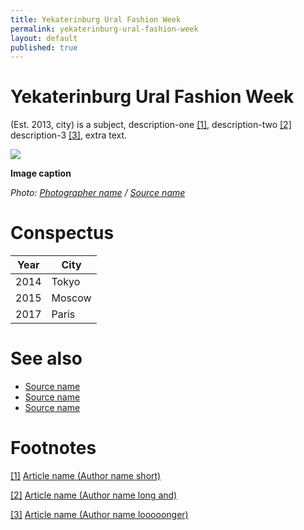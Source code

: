 ```yaml
---
title: Yekaterinburg Ural Fashion Week
permalink: yekaterinburg-ural-fashion-week
layout: default
published: true
---
```


# Yekaterinburg Ural Fashion Week

(Est. 2013, city) is a subject, description-one <span id="a1">[\[1\]](#f1)</span>, description-two <span id="a2">[\[2\]](#f2)</span> description-3 <span id="a3">[\[3\]](#f3)</span>, extra text.

![](/images/image-name.jpg)

**Image caption**

*Photo: [Photographer name](http://example.net/) / [Source name](http://example.net/)*

# Conspectus

|Year|City|
|----|---------|
|2014|Tokyo|
|2015|Moscow|
|2017|Paris|

# See also

- [Source name](http://example.net/)
- [Source name](http://example.net/)
- [Source name](http://example.net/)

# Footnotes

[[1]](#a1) <span id="f1"></span> [Article name (Author name short)](http://example.net/article)

[[2]](#a2) <span id="f2"></span> [Article name (Author name long and)](http://example.net/article)

[[3]](#a3) <span id="f3"></span> [Article name (Author name looooonger)](http://example.net/article)

